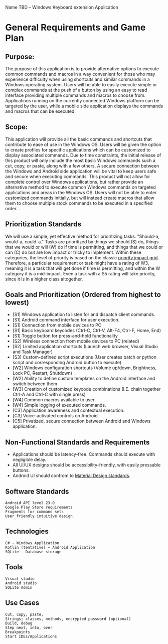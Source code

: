 Name TBD – Windows Keyboard extension Application
# General Requirements and Game Plan

## Purpose:
The purpose of this application is to provide alternative options to execute common commands and macros in a way convenient for those who may experience difficulty when using shortcuts and similar commands in a Windows operating system. Users will be able to easily execute simple or complex commands at the push of a button by using an easy to read interface providing multiple commands and macros to choose from. Applications running on the currently connected Windows platform can be targeted by the user, while a mobile side application displays the commands and macros that can be executed.


## Scope:
This application will provide all the basic commands and shortcuts that contribute to ease of use in the Windows OS. Users will be given the option to create profiles for specific applications which can be customized to display associated commands. Due to time constraints, the initial release of this product will only include the most basic Windows commands such a cut, copy, or paste, along with a few others. A secure connection between the Windows and Android side application will be vital to keep users safe and secure when executing commands. This product will not allow for complete control over Windows applications, but rather provide an alternative method to execute common Windows commands on targeted applications and areas in the Windows OS. Users will not be able to enter customized commands initially, but will instead create macros that allow them to choose multiple stock commands to be executed in a specified order.
. 

## Prioritization Standards
We will use a simple, yet effective method for prioritizing tasks. "Should-a, would-a, could-a." Tasks are prioritized by things we should (S) do, things that we would or will (W) do if time is permitting, and things that we could or can (C) do but are low impact or tricky to implement. Within these categories, the level of priority is based on the classic [priority impact grid](https://express.servicenow.com/support/wp-content/uploads/2016/06/Impact_urgency_matrix.png). Therefore, a particular requirement or task might have a rating of W3, meaning it is a task that will get done if time is permitting, and within the W category it is a mid-impact. Even a task with a S5 rating will take priority, since it is in a higher class altogether.  

## Goals and Prioritization (Ordered from highest to lowest)
* [S1] Windows application to listen for and dispatch client commands.
* [S1] Android command interface for user execution.
* [S1] Connection from mobile devices to PC
* [S1] Basic keyboard keycodes (Ctrl-C, Ctrl-V, Alt-F4, Ctrl-F, Home, End)
* [S1] Toggle button for press-and-hold functionality
* [S2] Wireless connection from mobile devices to PC (related)
* [S2] Limited application shortcuts (Launch web browser, Visual Studio and Task Manager)
* [S3] Custom-defined script executions (User creates batch or python script and corresponding Android button to execute)
* [W2] Windows configuration shortcuts (Volume up/down, Brightness, Lock PC, Restart, Shutdown)
* [W2] Ability to define custom templates on the Android interface and switch between them
* [W3] Creation of customized keycode combinations (I.E. chain together Ctrl-A and Ctrl-C with single press)
* [W4] Common macros available to user.
* [W4] Simple logging of executed commands.
* [C3] Application awareness and contextual execution.
* [C3] Voice-activated controls on Android.
* [C5] Privatized, secure connection between Android and Windows application.

## Non-Functional Standards and Requirements
* Applications should be latency-free. Commands should execute with negligible delay.
* All UI/UX designs should be accessibility-friendly, with easily pressable buttons.
* Android UI should confrom to [Material Design standards](https://material.io/guidelines/material-design/introduction.html). 
	
## Software Standards
	Android API level 23.0
	Google Play Store requirements
	Fragments for command sets
	User friendly intuitive design

## Technologies 
	C# - Windows Application
	Kotlin (tentative) – Android Application
	SQLite – Database storage

## Tools
	Visual studio
	Android studio
	SQLite Admin

## Use Cases
	Cut, copy, paste, 
	Strings; classes, methods, encrypted password (optional) 
	Build, debug
	Step next, into, over
	Breakpoints
	Start IDEs/Applications

